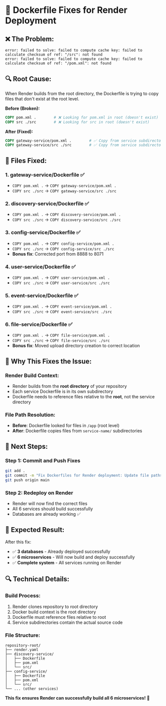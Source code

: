 # 🔧 **Dockerfile Fixes for Render Deployment**

## ❌ **The Problem:**
```
error: failed to solve: failed to compute cache key: failed to calculate checksum of ref: "/src": not found
error: failed to solve: failed to compute cache key: failed to calculate checksum of ref: "/pom.xml": not found
```

## 🔍 **Root Cause:**
When Render builds from the root directory, the Dockerfile is trying to copy files that don't exist at the root level.

**Before (Broken):**
```dockerfile
COPY pom.xml .        # ❌ Looking for pom.xml in root (doesn't exist)
COPY src ./src        # ❌ Looking for src in root (doesn't exist)
```

**After (Fixed):**
```dockerfile
COPY gateway-service/pom.xml .        # ✅ Copy from service subdirectory
COPY gateway-service/src ./src        # ✅ Copy from service subdirectory
```

## 🔧 **Files Fixed:**

### **1. gateway-service/Dockerfile** ✅
- `COPY pom.xml .` → `COPY gateway-service/pom.xml .`
- `COPY src ./src` → `COPY gateway-service/src ./src`

### **2. discovery-service/Dockerfile** ✅
- `COPY pom.xml .` → `COPY discovery-service/pom.xml .`
- `COPY src ./src` → `COPY discovery-service/src ./src`

### **3. config-service/Dockerfile** ✅
- `COPY pom.xml .` → `COPY config-service/pom.xml .`
- `COPY src ./src` → `COPY config-service/src ./src`
- **Bonus fix**: Corrected port from 8888 to 8071

### **4. user-service/Dockerfile** ✅
- `COPY pom.xml .` → `COPY user-service/pom.xml .`
- `COPY src ./src` → `COPY user-service/src ./src`

### **5. event-service/Dockerfile** ✅
- `COPY pom.xml .` → `COPY event-service/pom.xml .`
- `COPY src ./src` → `COPY event-service/src ./src`

### **6. file-service/Dockerfile** ✅
- `COPY pom.xml .` → `COPY file-service/pom.xml .`
- `COPY src ./src` → `COPY file-service/src ./src`
- **Bonus fix**: Moved upload directory creation to correct location

## 🎯 **Why This Fixes the Issue:**

### **Render Build Context:**
- Render builds from the **root directory** of your repository
- Each service Dockerfile is in its own subdirectory
- Dockerfile needs to reference files relative to the **root**, not the service directory

### **File Path Resolution:**
- **Before**: Dockerfile looked for files in `/app` (root level)
- **After**: Dockerfile copies files from `service-name/` subdirectories

## 🚀 **Next Steps:**

### **Step 1: Commit and Push Fixes**
```bash
git add .
git commit -m "Fix Dockerfiles for Render deployment: Update file paths to work from root build context"
git push origin main
```

### **Step 2: Redeploy on Render**
- Render will now find the correct files
- All 6 services should build successfully
- Databases are already working ✅

## 🎉 **Expected Result:**

After this fix:
- ✅ **3 databases** - Already deployed successfully
- ✅ **6 microservices** - Will now build and deploy successfully
- ✅ **Complete system** - All services running on Render

## 🔍 **Technical Details:**

### **Build Process:**
1. Render clones repository to root directory
2. Docker build context is the root directory
3. Dockerfile must reference files relative to root
4. Service subdirectories contain the actual source code

### **File Structure:**
```
repository-root/
├── render.yaml
├── discovery-service/
│   ├── Dockerfile
│   ├── pom.xml
│   └── src/
├── config-service/
│   ├── Dockerfile
│   ├── pom.xml
│   └── src/
└── ... (other services)
```

**This fix ensures Render can successfully build all 6 microservices!** 🚀
